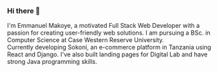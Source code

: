 ### Hi there 👋
I'm Emmanuel Makoye, a motivated Full Stack Web Developer with a passion for creating user-friendly web solutions. I am pursuing a BSc. in Computer Science  at Case Western Reserve University.  
Currently developing Sokoni, an e-commerce platform in Tanzania using React and Django. I've also built landing pages for Digital Lab and have strong Java programming skills.

<!--
**makoye224/makoye224** is a ✨ _special_ ✨ repository because its `README.md` (this file) appears on your GitHub profile.

Here are some ideas to get you started:

- 🔭 I’m currently working on ...
- 🌱 I’m currently learning ...
- 👯 I’m looking to collaborate on ...
- 🤔 I’m looking for help with ...
- 💬 Ask me about ...
- 📫 How to reach me: ...
- 😄 Pronouns: ...
- ⚡ Fun fact: ...
-->
